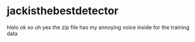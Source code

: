 # jackisthebestdetector
hlelo ok so uh yes the zip file has my annoying voice inside for the training data
